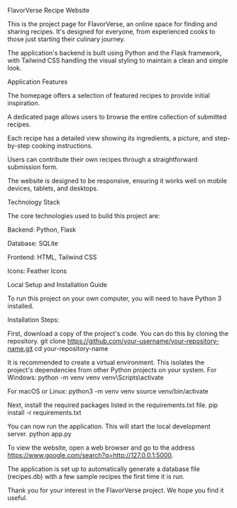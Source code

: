 FlavorVerse Recipe Website

This is the project page for FlavorVerse, an online space for finding and sharing recipes. It's designed for everyone, from experienced cooks to those just starting their culinary journey.

The application's backend is built using Python and the Flask framework, with Tailwind CSS handling the visual styling to maintain a clean and simple look.

Application Features

The homepage offers a selection of featured recipes to provide initial inspiration.

A dedicated page allows users to browse the entire collection of submitted recipes.

Each recipe has a detailed view showing its ingredients, a picture, and step-by-step cooking instructions.

Users can contribute their own recipes through a straightforward submission form.

The website is designed to be responsive, ensuring it works well on mobile devices, tablets, and desktops.

Technology Stack

The core technologies used to build this project are:

Backend: Python, Flask

Database: SQLite

Frontend: HTML, Tailwind CSS

Icons: Feather Icons

Local Setup and Installation Guide

To run this project on your own computer, you will need to have Python 3 installed.

Installation Steps:

First, download a copy of the project's code. You can do this by cloning the repository.
git clone https://github.com/your-username/your-repository-name.git
cd your-repository-name

It is recommended to create a virtual environment. This isolates the project's dependencies from other Python projects on your system.
For Windows:
python -m venv venv
venv\Scripts\activate

For macOS or Linux:
python3 -m venv venv
source venv/bin/activate

Next, install the required packages listed in the requirements.txt file.
pip install -r requirements.txt

You can now run the application. This will start the local development server.
python app.py

To view the website, open a web browser and go to the address https://www.google.com/search?q=http://127.0.0.1:5000.

The application is set up to automatically generate a database file (recipes.db) with a few sample recipes the first time it is run.

Thank you for your interest in the FlavorVerse project. We hope you find it useful.